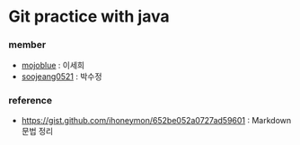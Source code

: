 # Git practice with java

### member
 - [mojoblue](https://github.com/mojoblue)  : 이세희
 - [soojeang0521](https://github.com/soojeang0521)  : 박수정

### reference
 - https://gist.github.com/ihoneymon/652be052a0727ad59601 : Markdown 문법 정리
